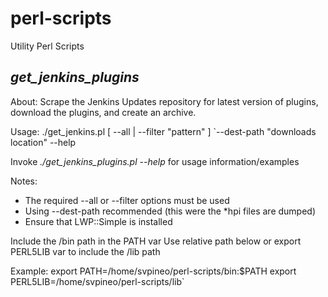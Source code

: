 # perl-scripts

Utility Perl Scripts

## _get_jenkins_plugins_

About: Scrape the Jenkins Updates repository for latest version of plugins, download the plugins, and create an archive.

Usage: ./get_jenkins.pl [ --all | --filter "pattern" ] `--dest-path "downloads location" --help

Invoke _./get_jenkins_plugins.pl --help_ for usage information/examples

Notes:
* The required --all or --filter options must be used
* Using --dest-path recommended (this were the *hpi files are dumped)
* Ensure that LWP::Simple is installed

Include the /bin path in the PATH var
Use relative path below or export PERL5LIB var to include the /lib path

Example:
export PATH=/home/svpineo/perl-scripts/bin:$PATH
export PERL5LIB=/home/svpineo/perl-scripts/lib`
